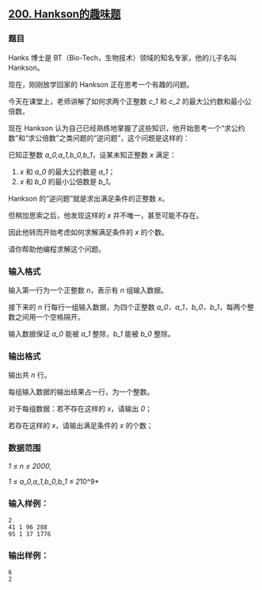 ## [200. Hankson的趣味题](https://www.acwing.com/problem/content/202/)

### 题目

Hanks 博士是 BT（Bio-Tech，生物技术）领域的知名专家，他的儿子名叫 Hankson。

现在，刚刚放学回家的 Hankson 正在思考一个有趣的问题。

今天在课堂上，老师讲解了如何求两个正整数 *c_1* 和 *c_2* 的最大公约数和最小公倍数。

现在 Hankson 认为自己已经熟练地掌握了这些知识，他开始思考一个“求公约数”和“求公倍数”之类问题的“逆问题”，这个问题是这样的：

已知正整数 *a_0,a_1,b_0,b_1*，设某未知正整数 *x* 满足：

1. *x* 和 *a_0* 的最大公约数是 *a_1*；
2. *x* 和 *b_0* 的最小公倍数是 *b_1*。

Hankson 的“逆问题”就是求出满足条件的正整数 *x*。

但稍加思索之后，他发现这样的 *x* 并不唯一，甚至可能不存在。

因此他转而开始考虑如何求解满足条件的 *x* 的个数。

请你帮助他编程求解这个问题。

### 输入格式

输入第一行为一个正整数 *n*，表示有 *n* 组输入数据。

接下来的 *n* 行每行一组输入数据，为四个正整数 *a_0，a_1，b_0，b_1*，每两个整数之间用一个空格隔开。

输入数据保证 *a_0* 能被 *a_1* 整除，*b_1* 能被 *b_0* 整除。

### 输出格式

输出共 *n* 行。

每组输入数据的输出结果占一行，为一个整数。

对于每组数据：若不存在这样的 *x*，请输出 *0*；

若存在这样的 *x*，请输出满足条件的 *x* 的个数；

### 数据范围

*1 ≤ n ≤ 2000*,

*1 ≤ a_0,a_1,b_0,b_1 ≤ 2*10^9*

### 输入样例：

```
2
41 1 96 288
95 1 37 1776
```

### 输出样例：

```
6
2
```
